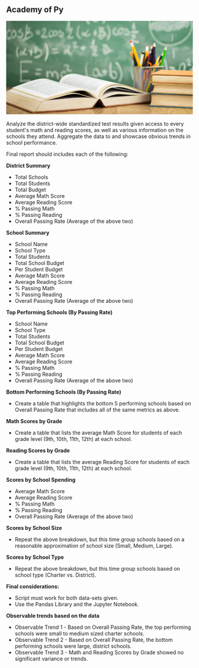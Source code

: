 ## Academy of Py

![education](Images/education.jpg)

Analyze the district-wide standardized test results given access to every student's math and reading scores, as well as various information on the schools they attend. Aggregate the data to and showcase obvious trends in school performance. 

Final report should includes each of the following:

**District Summary**
  * Total Schools
  * Total Students
  * Total Budget
  * Average Math Score
  * Average Reading Score
  * % Passing Math
  * % Passing Reading
  * Overall Passing Rate (Average of the above two)

**School Summary**
  * School Name
  * School Type
  * Total Students
  * Total School Budget
  * Per Student Budget
  * Average Math Score
  * Average Reading Score
  * % Passing Math
  * % Passing Reading
  * Overall Passing Rate (Average of the above two)

**Top Performing Schools (By Passing Rate)**
  * School Name
  * School Type
  * Total Students
  * Total School Budget
  * Per Student Budget
  * Average Math Score
  * Average Reading Score
  * % Passing Math
  * % Passing Reading
  * Overall Passing Rate (Average of the above two)

**Bottom Performing Schools (By Passing Rate)**

  * Create a table that highlights the bottom 5 performing schools based on Overall Passing Rate that includes all of the same metrics as above.

**Math Scores by Grade**

  * Create a table that lists the average Math Score for students of each grade level (9th, 10th, 11th, 12th) at each school.

**Reading Scores by Grade**

  * Create a table that lists the average Reading Score for students of each grade level (9th, 10th, 11th, 12th) at each school.

**Scores by School Spending**
  * Average Math Score
  * Average Reading Score
  * % Passing Math
  * % Passing Reading
  * Overall Passing Rate (Average of the above two)

**Scores by School Size**

* Repeat the above breakdown, but this time group schools based on a reasonable approximation of school size (Small, Medium, Large).

**Scores by School Type**

* Repeat the above breakdown, but this time group schools based on school type (Charter vs. District).

**Final considerations:**

* Script must work for both data-sets given.
* Use the Pandas Library and the Jupyter Notebook.   

**Observable trends based on the data**
  * Observable Trend 1 - Based on Overall Passing Rate, the top performing schools were small to medium sized charter schools.
  * Observable Trend 2 - Based on Overall Passing Rate, the bottom performing schools were large, district schools.
  * Observable Trend 3 - Math and Reading Scores by Grade showed no significant variance or trends.
